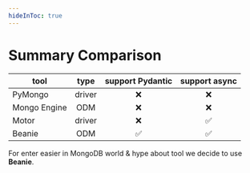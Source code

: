 ```yaml
---
hideInToc: true
---
```


# Summary Comparison

<v-clicks> 

| tool         |  type  | support Pydantic | support async |
| ------------ | :----: | :--------------: | :-----------: |
| PyMongo      | driver |        ❌         |       ❌       |
| Mongo Engine |  ODM   |        ❌         |       ❌       |
| Motor        | driver |        ❌         |       ✅       |
| Beanie       |  ODM   |        ✅         |       ✅       |


</v-clicks> 

<v-clicks> 

For enter easier in MongoDB world & hype about tool we decide to use **Beanie**.

</v-clicks> 